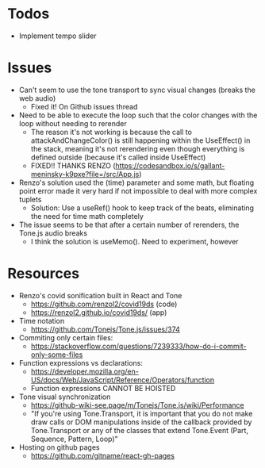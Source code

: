 # Todos
- Implement tempo slider


# Issues
- Can't seem to use the tone transport to sync visual changes (breaks the web audio)
  - Fixed it! On Github issues thread
- Need to be able to execute the loop such that the color changes with the loop without needing to rerender
  - The reason it's not working is because the call to attackAndChangeColor() is still happening within the UseEffect() in the stack, meaning it's not rerendering even though everything is defined outside (because it's called inside UseEffect)
  - FIXED!! THANKS RENZO (https://codesandbox.io/s/gallant-meninsky-k9pxe?file=/src/App.js)
- Renzo's solution used the (time) parameter and some math, but floating point error made it very hard if not impossible to deal with more complex tuplets
  - Solution: Use a useRef() hook to keep track of the beats, eliminating the need for time math completely
- The issue seems to be that after a certain number of rerenders, the Tone.js audio breaks
  - I think the solution is useMemo(). Need to experiment, however


# Resources
- Renzo's covid sonification built in React and Tone
  - https://github.com/renzol2/covid19ds (code)
  - https://renzol2.github.io/covid19ds/ (app)
- Time notation
  - https://github.com/Tonejs/Tone.js/issues/374
- Commiting only certain files:
  - https://stackoverflow.com/questions/7239333/how-do-i-commit-only-some-files
- Function expressions vs declarations:
  - https://developer.mozilla.org/en-US/docs/Web/JavaScript/Reference/Operators/function
  - Function expressions CANNOT BE HOISTED
- Tone visual synchronization
  - https://github-wiki-see.page/m/Tonejs/Tone.js/wiki/Performance
  - "If you're using Tone.Transport, it is important that you do not make draw calls or DOM manipulations inside of the callback provided by Tone.Transport or any of the classes that extend Tone.Event (Part, Sequence, Pattern, Loop)"
- Hosting on github pages
  - https://github.com/gitname/react-gh-pages